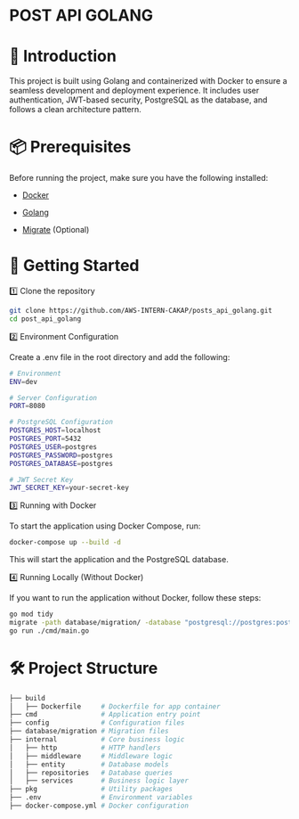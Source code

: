 # POST API GOLANG

# 📌 Introduction

This project is built using Golang and containerized with Docker to ensure a seamless development and deployment experience. It includes user authentication, JWT-based security, PostgreSQL as the database, and follows a clean architecture pattern.

# 📦 Prerequisites

Before running the project, make sure you have the following installed:

- [Docker](https://www.docker.com/)

- [Golang](https://go.dev/doc/install)

- [Migrate](https://github.com/golang-migrate/migrate) (Optional)

# 🚀 Getting Started

1️⃣ Clone the repository

```bash
git clone https://github.com/AWS-INTERN-CAKAP/posts_api_golang.git
cd post_api_golang
```

2️⃣ Environment Configuration

Create a .env file in the root directory and add the following:

```bash
# Environment
ENV=dev

# Server Configuration
PORT=8080

# PostgreSQL Configuration
POSTGRES_HOST=localhost
POSTGRES_PORT=5432
POSTGRES_USER=postgres
POSTGRES_PASSWORD=postgres
POSTGRES_DATABASE=postgres

# JWT Secret Key
JWT_SECRET_KEY=your-secret-key
```

3️⃣ Running with Docker

To start the application using Docker Compose, run:

```bash
docker-compose up --build -d
```
This will start the application and the PostgreSQL database.

4️⃣ Running Locally (Without Docker)

If you want to run the application without Docker, follow these steps:

```bash
go mod tidy
migrate -path database/migration/ -database "postgresql://postgres:postgres@localhost:5432/postgres?sslmode=disable" -verbose up
go run ./cmd/main.go
```

# 🛠️ Project Structure

```bash
├── build
│   ├── Dockerfile     # Dockerfile for app container
├── cmd                # Application entry point
├── config             # Configuration files
├── database/migration # Migration files
├── internal           # Core business logic
│   ├── http           # HTTP handlers
│   ├── middleware     # Middleware logic
│   ├── entity         # Database models
│   ├── repositories   # Database queries
│   ├── services       # Business logic layer
├── pkg                # Utility packages
├── .env               # Environment variables
├── docker-compose.yml # Docker configuration
```



